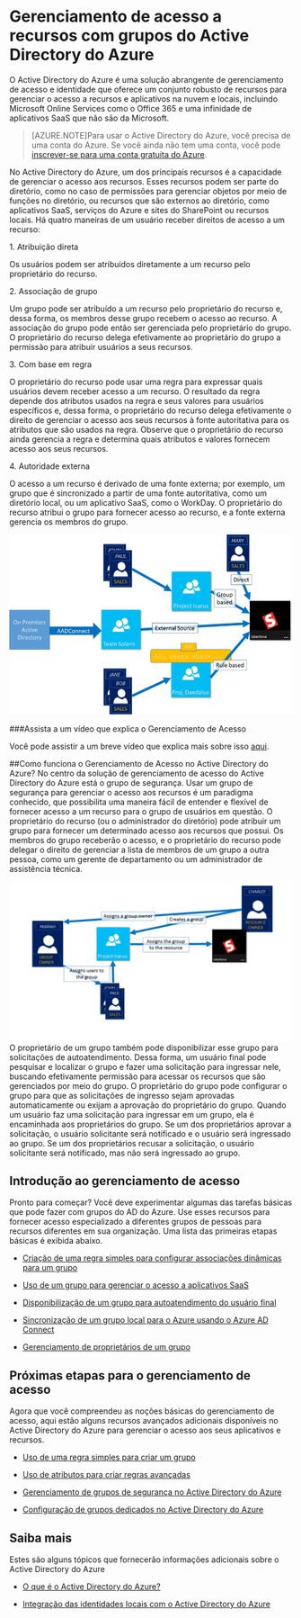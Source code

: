 <properties 
	pageTitle="Gerenciamento de acesso a recursos com grupos do Active Directory do Azure | Microsoft Azure" 
	description="Um tópico que explica como usar grupos para gerenciar o acesso no AD do Azure." 
	services="active-directory" 
	documentationCenter="" 
	authors="femila" 
	manager="swadhwa" 
	editor=""
	tags="azure-classic-portal"/>

<tags 
	ms.service="active-directory" 
	ms.workload="identity" 
	ms.tgt_pltfrm="na" 
	ms.devlang="na" 
	ms.topic="article" 
	ms.date="07/13/2015" 
	ms.author="femila"/>


# Gerenciamento de acesso a recursos com grupos do Active Directory do Azure

O Active Directory do Azure é uma solução abrangente de gerenciamento de acesso e identidade que oferece um conjunto robusto de recursos para gerenciar o acesso a recursos e aplicativos na nuvem e locais, incluindo Microsoft Online Services como o Office 365 e uma infinidade de aplicativos SaaS que não são da Microsoft.


> [AZURE.NOTE]Para usar o Active Directory do Azure, você precisa de uma conta do Azure. Se você ainda não tem uma conta, você pode [inscrever-se para uma conta gratuita do Azure](http://azure.microsoft.com/pricing/free-trial/).


No Active Directory do Azure, um dos principais recursos é a capacidade de gerenciar o acesso aos recursos. Esses recursos podem ser parte do diretório, como no caso de permissões para gerenciar objetos por meio de funções no diretório, ou recursos que são externos ao diretório, como aplicativos SaaS, serviços do Azure e sites do SharePoint ou recursos locais. Há quatro maneiras de um usuário receber direitos de acesso a um recurso:


1\. Atribuição direta

Os usuários podem ser atribuídos diretamente a um recurso pelo proprietário do recurso.

2\. Associação de grupo

Um grupo pode ser atribuído a um recurso pelo proprietário do recurso e, dessa forma, os membros desse grupo recebem o acesso ao recurso. A associação do grupo pode então ser gerenciada pelo proprietário do grupo. O proprietário do recurso delega efetivamente ao proprietário do grupo a permissão para atribuir usuários a seus recursos.

3\. Com base em regra

O proprietário do recurso pode usar uma regra para expressar quais usuários devem receber acesso a um recurso. O resultado da regra depende dos atributos usados na regra e seus valores para usuários específicos e, dessa forma, o proprietário do recurso delega efetivamente o direito de gerenciar o acesso aos seus recursos à fonte autoritativa para os atributos que são usados na regra. Observe que o proprietário do recurso ainda gerencia a regra e determina quais atributos e valores fornecem acesso aos seus recursos.

4\. Autoridade externa

O acesso a um recurso é derivado de uma fonte externa; por exemplo, um grupo que é sincronizado a partir de uma fonte autoritativa, como um diretório local, ou um aplicativo SaaS, como o WorkDay. O proprietário do recurso atribui o grupo para fornecer acesso ao recurso, e a fonte externa gerencia os membros do grupo.

  ![](./media/active-directory-access-management-groups/access-management-overview.png)


###Assista a um vídeo que explica o Gerenciamento de Acesso

Você pode assistir a um breve vídeo que explica mais sobre isso [aqui](http://channel9.msdn.com/Series/Azure-Active-Directory-Videos-Demos/Azure-AD--Introduction-to-Dynamic-Memberships-for-Groups).

##Como funciona o Gerenciamento de Acesso no Active Directory do Azure?
No centro da solução de gerenciamento de acesso do Active Directory do Azure está o grupo de segurança. Usar um grupo de segurança para gerenciar o acesso aos recursos é um paradigma conhecido, que possibilita uma maneira fácil de entender e flexível de fornecer acesso a um recurso para o grupo de usuários em questão. O proprietário do recurso (ou o administrador do diretório) pode atribuir um grupo para fornecer um determinado acesso aos recursos que possui. Os membros do grupo receberão o acesso, e o proprietário do recurso pode delegar o direito de gerenciar a lista de membros de um grupo a outra pessoa, como um gerente de departamento ou um administrador de assistência técnica.

![](./media/active-directory-access-management-groups/active-directory-access-management-works.png) O proprietário de um grupo também pode disponibilizar esse grupo para solicitações de autoatendimento. Dessa forma, um usuário final pode pesquisar e localizar o grupo e fazer uma solicitação para ingressar nele, buscando efetivamente permissão para acessar os recursos que são gerenciados por meio do grupo. O proprietário do grupo pode configurar o grupo para que as solicitações de ingresso sejam aprovadas automaticamente ou exijam a aprovação do proprietário do grupo. Quando um usuário faz uma solicitação para ingressar em um grupo, ela é encaminhada aos proprietários do grupo. Se um dos proprietários aprovar a solicitação, o usuário solicitante será notificado e o usuário será ingressado ao grupo. Se um dos proprietários recusar a solicitação, o usuário solicitante será notificado, mas não será ingressado ao grupo.


## Introdução ao gerenciamento de acesso
Pronto para começar? Você deve experimentar algumas das tarefas básicas que pode fazer com grupos do AD do Azure. Use esses recursos para fornecer acesso especializado a diferentes grupos de pessoas para recursos diferentes em sua organização. Uma lista das primeiras etapas básicas é exibida abaixo.


* [Criação de uma regra simples para configurar associações dinâmicas para um grupo](active-directory-accessmanagement-simplerulegroup.md)

* [Uso de um grupo para gerenciar o acesso a aplicativos SaaS](active-directory-accessmanagement-group-saasapps.md)

* [Disponibilização de um grupo para autoatendimento do usuário final](active-directory-accessmanagement-self-service-group-management.md)

* [Sincronização de um grupo local para o Azure usando o Azure AD Connect](active-directory-aadconnect.md)

* [Gerenciamento de proprietários de um grupo](active-directory-accessmanagement-managing-group-owners.md)


## Próximas etapas para o gerenciamento de acesso
Agora que você compreendeu as noções básicas do gerenciamento de acesso, aqui estão alguns recursos avançados adicionais disponíveis no Active Directory do Azure para gerenciar o acesso aos seus aplicativos e recursos.

* [Uso de uma regra simples para criar um grupo](active-directory-accessmanagement-simplerulegroup.md) 

* [Uso de atributos para criar regras avançadas](active-directory-accessmanagement-groups-with-advanced-rules.md)

* [Gerenciamento de grupos de segurança no Active Directory do Azure](active-directory-accessmanagement-manage-groups.md)

* [Configuração de grupos dedicados no Active Directory do Azure](active-directory-accessmanagement-dedicated-groups.md)


## Saiba mais
Estes são alguns tópicos que fornecerão informações adicionais sobre o Active Directory do Azure

* [O que é o Active Directory do Azure?](active-directory-whatis.md)

* [Integração das identidades locais com o Active Directory do Azure](active-directory-aadconnect.md)

<!---HONumber=July15_HO3-->